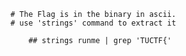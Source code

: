     # The Flag is in the binary in ascii.
    # use 'strings' command to extract it 

        ## strings runme | grep 'TUCTF{'